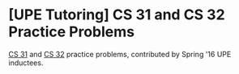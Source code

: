 # [UPE Tutoring] CS 31 and CS 32 Practice Problems

[CS 31](https://github.com/uclaupe-tutoring/practice-problems/wiki/CS-31-Practice-Problems) and [CS 32](https://github.com/uclaupe-tutoring/practice-problems/wiki/CS-32-Practice-Problems) practice problems, contributed by Spring '16 UPE inductees.
